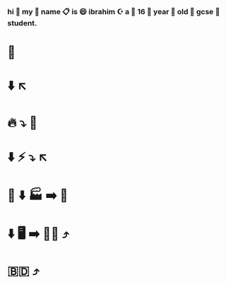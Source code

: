 ### hi 👋 my 🙌 name 📋 is 😄 ibrahim ☪️ a 👏 16 🔞 year 📆 old 🥵 gcse 🏫 student.

# 👶
# ⬇️ ↖️
# 🔥 ⤵️ 🤰
# ⬇️ ⚡ ⤵️ ↖️ 
# 🍖 ⬇️ 🏭 ➡️ 👩 
# ⬇️ 🖥️ ➡️ 👨‍💻 ⤴️ 
# 🇧🇩 ⤴️
